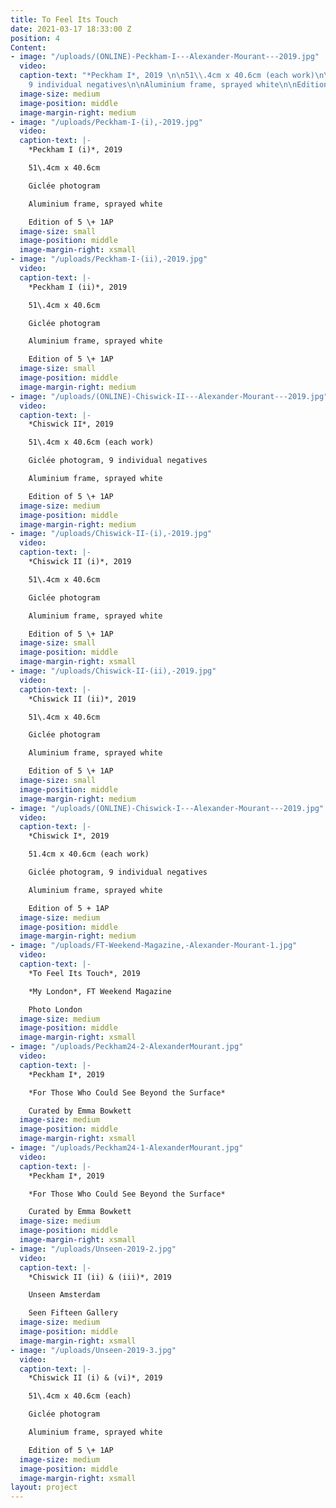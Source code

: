 ```yaml
---
title: To Feel Its Touch
date: 2021-03-17 18:33:00 Z
position: 4
Content:
- image: "/uploads/(ONLINE)-Peckham-I---Alexander-Mourant---2019.jpg"
  video: 
  caption-text: "*Peckham I*, 2019 \n\n51\\.4cm x 40.6cm (each work)\n\nGiclée photogram,
    9 individual negatives\n\nAluminium frame, sprayed white\n\nEdition of 5 \\+ 1AP"
  image-size: medium
  image-position: middle
  image-margin-right: medium
- image: "/uploads/Peckham-I-(i),-2019.jpg"
  video: 
  caption-text: |-
    *Peckham I (i)*, 2019

    51\.4cm x 40.6cm

    Giclée photogram

    Aluminium frame, sprayed white

    Edition of 5 \+ 1AP
  image-size: small
  image-position: middle
  image-margin-right: xsmall
- image: "/uploads/Peckham-I-(ii),-2019.jpg"
  video: 
  caption-text: |-
    *Peckham I (ii)*, 2019

    51\.4cm x 40.6cm

    Giclée photogram

    Aluminium frame, sprayed white

    Edition of 5 \+ 1AP
  image-size: small
  image-position: middle
  image-margin-right: medium
- image: "/uploads/(ONLINE)-Chiswick-II---Alexander-Mourant---2019.jpg"
  video: 
  caption-text: |-
    *Chiswick II*, 2019

    51\.4cm x 40.6cm (each work)

    Giclée photogram, 9 individual negatives

    Aluminium frame, sprayed white

    Edition of 5 \+ 1AP
  image-size: medium
  image-position: middle
  image-margin-right: medium
- image: "/uploads/Chiswick-II-(i),-2019.jpg"
  video: 
  caption-text: |-
    *Chiswick II (i)*, 2019

    51\.4cm x 40.6cm

    Giclée photogram

    Aluminium frame, sprayed white

    Edition of 5 \+ 1AP
  image-size: small
  image-position: middle
  image-margin-right: xsmall
- image: "/uploads/Chiswick-II-(ii),-2019.jpg"
  video: 
  caption-text: |-
    *Chiswick II (ii)*, 2019

    51\.4cm x 40.6cm

    Giclée photogram

    Aluminium frame, sprayed white

    Edition of 5 \+ 1AP
  image-size: small
  image-position: middle
  image-margin-right: medium
- image: "/uploads/(ONLINE)-Chiswick-I---Alexander-Mourant---2019.jpg"
  video: 
  caption-text: |-
    *Chiswick I*, 2019

    51.4cm x 40.6cm (each work)

    Giclée photogram, 9 individual negatives

    Aluminium frame, sprayed white

    Edition of 5 + 1AP
  image-size: medium
  image-position: middle
  image-margin-right: medium
- image: "/uploads/FT-Weekend-Magazine,-Alexander-Mourant-1.jpg"
  video: 
  caption-text: |-
    *To Feel Its Touch*, 2019

    *My London*, FT Weekend Magazine

    Photo London
  image-size: medium
  image-position: middle
  image-margin-right: xsmall
- image: "/uploads/Peckham24-2-AlexanderMourant.jpg"
  video: 
  caption-text: |-
    *Peckham I*, 2019

    *For Those Who Could See Beyond the Surface*

    Curated by Emma Bowkett
  image-size: medium
  image-position: middle
  image-margin-right: xsmall
- image: "/uploads/Peckham24-1-AlexanderMourant.jpg"
  video: 
  caption-text: |-
    *Peckham I*, 2019

    *For Those Who Could See Beyond the Surface*

    Curated by Emma Bowkett
  image-size: medium
  image-position: middle
  image-margin-right: xsmall
- image: "/uploads/Unseen-2019-2.jpg"
  video: 
  caption-text: |-
    *Chiswick II (ii) & (iii)*, 2019

    Unseen Amsterdam

    Seen Fifteen Gallery
  image-size: medium
  image-position: middle
  image-margin-right: xsmall
- image: "/uploads/Unseen-2019-3.jpg"
  video: 
  caption-text: |-
    *Chiswick II (i) & (vi)*, 2019

    51\.4cm x 40.6cm (each)

    Giclée photogram

    Aluminium frame, sprayed white

    Edition of 5 \+ 1AP
  image-size: medium
  image-position: middle
  image-margin-right: xsmall
layout: project
---
```


